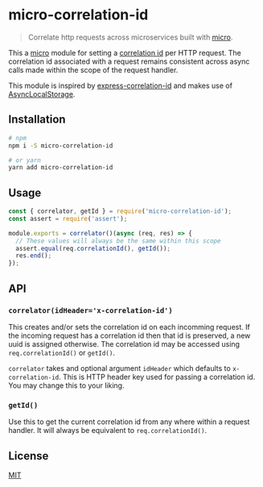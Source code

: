 # micro-correlation-id

> Correlate http requests across microservices built with [micro](https://github.com/zeit/micro).

This a [micro](https://github.com/zeit/micro) module for setting a [correlation id](https://blog.rapid7.com/2016/12/23/the-value-of-correlation-ids/) per HTTP request. The correlation id associated with a request remains consistent across async calls made within the scope of the request handler.

This module is inspired by [express-correlation-id](https://github.com/toboid/express-correlation-id) and makes use of [AsyncLocalStorage](https://nodejs.org/api/async_context.html#class-asynclocalstorage).

## Installation

```bash
# npm
npm i -S micro-correlation-id

# or yarn
yarn add micro-correlation-id
```

## Usage

```javascript
const { correlator, getId } = require('micro-correlation-id');
const assert = require('assert');

module.exports = correlator()(async (req, res) => {
  // These values will always be the same within this scope
  assert.equal(req.correlationId(), getId());
  res.end();
});
```

## API

### `correlator(idHeader='x-correlation-id')`

This creates and/or sets the correlation id on each incomming request. If the incoming request has a correlation id then that id is preserved, a new uuid is assigned otherwise. The correlation id may be accessed using `req.correlationId()` or `getId()`.

`correlator` takes and optional argument `idHeader` which defaults to `x-correlation-id`. This is HTTP header key used for passing a correlation id. You may change this to your liking.

### `getId()`

Use this to get the current correlation id from any where within a request handler. It will always be equivalent to `req.correlationId()`.

## License

[MIT](LICENCE)

